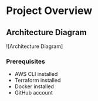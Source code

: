# Project Overview

## Architecture Diagram
![Architecture Diagram]

### Prerequisites
- AWS CLI installed
- Terraform installed
- Docker installed
- GitHub account